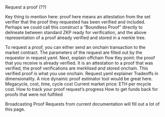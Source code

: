 Request a proof (??)

Key thing to mention here: proof here means an attestation from the set verifier that the proof they requested has been verified and included. Perhaps we could call this construct a “Boundless Proof” directly to delineate between standard ZKP ready for verification, and the above representation of a proof already verified and stored in a merkle tree.

To request a proof, you can either send an onchain transaction to the market contract. The parameters of the request are filled out by the requestor in request.yaml.
Next, explain offchain flow
Key point: the proof that you receive is already verified. It is an attestation to a proof that was verified, the proof verifications are merklised and stored onchain. This verified proof is what you use onchain.
Request.yaml explainer
Tradeoffs in dimensionality. A nice dynamic proof estimator tool would be great here.
Megacycle, cost, time, cycle cost
Current market price: ETH per mcycle cost.
How to track your proof request’s progress
How to get funds back for proofs that were not fulfilled

Broadcasting Proof Requests from current documentation will fill out a lot of this page.
